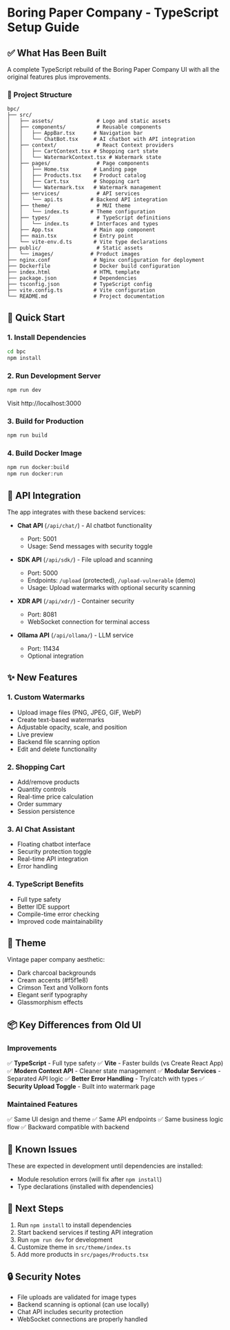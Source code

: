 # Boring Paper Company - TypeScript Setup Guide

## ✅ What Has Been Built

A complete TypeScript rebuild of the Boring Paper Company UI with all the original features plus improvements.

### 📁 Project Structure

```
bpc/
├── src/
│   ├── assets/              # Logo and static assets
│   ├── components/          # Reusable components
│   │   ├── AppBar.tsx      # Navigation bar
│   │   └── ChatBot.tsx     # AI chatbot with API integration
│   ├── context/             # React Context providers
│   │   ├── CartContext.tsx # Shopping cart state
│   │   └── WatermarkContext.tsx # Watermark state
│   ├── pages/               # Page components
│   │   ├── Home.tsx        # Landing page
│   │   ├── Products.tsx    # Product catalog
│   │   ├── Cart.tsx        # Shopping cart
│   │   └── Watermark.tsx   # Watermark management
│   ├── services/            # API services
│   │   └── api.ts         # Backend API integration
│   ├── theme/               # MUI theme
│   │   └── index.ts       # Theme configuration
│   ├── types/               # TypeScript definitions
│   │   └── index.ts       # Interfaces and types
│   ├── App.tsx             # Main app component
│   ├── main.tsx            # Entry point
│   └── vite-env.d.ts       # Vite type declarations
├── public/                  # Static assets
│   └── images/            # Product images
├── nginx.conf              # Nginx configuration for deployment
├── Dockerfile              # Docker build configuration
├── index.html              # HTML template
├── package.json            # Dependencies
├── tsconfig.json           # TypeScript config
├── vite.config.ts          # Vite configuration
└── README.md               # Project documentation
```

## 🚀 Quick Start

### 1. Install Dependencies

```bash
cd bpc
npm install
```

### 2. Run Development Server

```bash
npm run dev
```

Visit http://localhost:3000

### 3. Build for Production

```bash
npm run build
```

### 4. Build Docker Image

```bash
npm run docker:build
npm run docker:run
```

## 🔌 API Integration

The app integrates with these backend services:

- **Chat API** (`/api/chat/`) - AI chatbot functionality
  - Port: 5001
  - Usage: Send messages with security toggle
  
- **SDK API** (`/api/sdk/`) - File upload and scanning
  - Port: 5000  
  - Endpoints: `/upload` (protected), `/upload-vulnerable` (demo)
  - Usage: Upload watermarks with optional security scanning
  
- **XDR API** (`/api/xdr/`) - Container security
  - Port: 8081
  - WebSocket connection for terminal access
  
- **Ollama API** (`/api/ollama/`) - LLM service
  - Port: 11434
  - Optional integration

## ✨ New Features

### 1. **Custom Watermarks**
- Upload image files (PNG, JPEG, GIF, WebP)
- Create text-based watermarks
- Adjustable opacity, scale, and position
- Live preview
- Backend file scanning option
- Edit and delete functionality

### 2. **Shopping Cart**
- Add/remove products
- Quantity controls
- Real-time price calculation
- Order summary
- Session persistence

### 3. **AI Chat Assistant**
- Floating chatbot interface
- Security protection toggle
- Real-time API integration
- Error handling

### 4. **TypeScript Benefits**
- Full type safety
- Better IDE support
- Compile-time error checking
- Improved code maintainability

## 🎨 Theme

Vintage paper company aesthetic:
- Dark charcoal backgrounds
- Cream accents (#f5f1e8)
- Crimson Text and Vollkorn fonts
- Elegant serif typography
- Glassmorphism effects

## 📦 Key Differences from Old UI

### Improvements
✅ **TypeScript** - Full type safety
✅ **Vite** - Faster builds (vs Create React App)
✅ **Modern Context API** - Cleaner state management
✅ **Modular Services** - Separated API logic
✅ **Better Error Handling** - Try/catch with types
✅ **Security Upload Toggle** - Built into watermark page

### Maintained Features
✅ Same UI design and theme
✅ Same API endpoints
✅ Same business logic flow
✅ Backward compatible with backend

## 🐛 Known Issues

These are expected in development until dependencies are installed:
- Module resolution errors (will fix after `npm install`)
- Type declarations (installed with dependencies)

## 📝 Next Steps

1. Run `npm install` to install dependencies
2. Start backend services if testing API integration
3. Run `npm run dev` for development
4. Customize theme in `src/theme/index.ts`
5. Add more products in `src/pages/Products.tsx`

## 🔒 Security Notes

- File uploads are validated for image types
- Backend scanning is optional (can use locally)
- Chat API includes security protection
- WebSocket connections are properly handled
